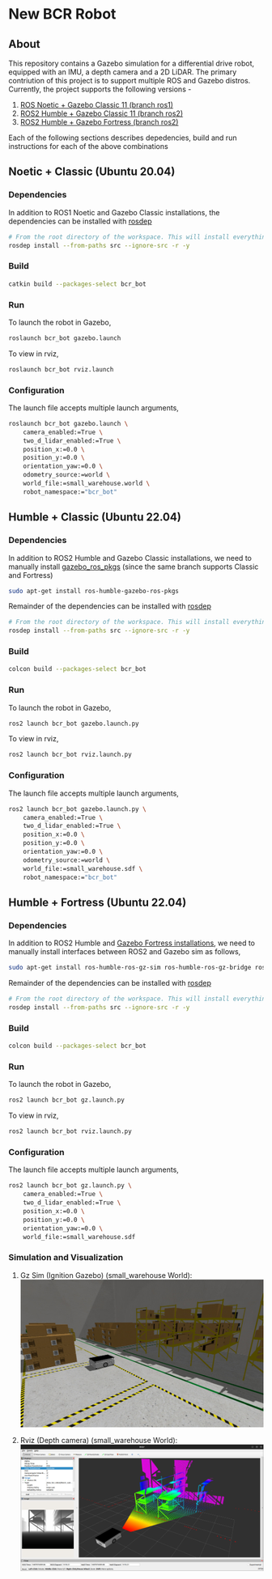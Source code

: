 # New BCR Robot

## About

This repository contains a Gazebo simulation for a differential drive robot, equipped with an IMU, a depth camera and a 2D LiDAR. The primary contriution of this project is to support multiple ROS and Gazebo distros. Currently, the project supports the following versions - 

1. [ROS Noetic + Gazebo Classic 11 (branch ros1)](#noetic--classic-ubuntu-2004)
2. [ROS2 Humble + Gazebo Classic 11 (branch ros2)](#humble--classic-ubuntu-2204)
3. [ROS2 Humble + Gazebo Fortress (branch ros2)](#humble--fortress-ubuntu-2204)

Each of the following sections describes depedencies, build and run instructions for each of the above combinations

## Noetic + Classic (Ubuntu 20.04)

### Dependencies

In addition to ROS1 Noetic and Gazebo Classic installations, the dependencies can be installed with [rosdep](http://wiki.ros.org/rosdep)

```bash
# From the root directory of the workspace. This will install everything mentioned in package.xml
rosdep install --from-paths src --ignore-src -r -y
```

### Build

```bash
catkin build --packages-select bcr_bot
```

### Run

To launch the robot in Gazebo,
```bash
roslaunch bcr_bot gazebo.launch
```
To view in rviz,
```bash
roslaunch bcr_bot rviz.launch
```
### Configuration

The launch file accepts multiple launch arguments,
```bash
roslaunch bcr_bot gazebo.launch \
	camera_enabled:=True \
	two_d_lidar_enabled:=True \
	position_x:=0.0 \
	position_y:=0.0 \
	orientation_yaw:=0.0 \
	odometry_source:=world \
	world_file:=small_warehouse.world \
	robot_namespace:="bcr_bot"
```

## Humble + Classic (Ubuntu 22.04)

### Dependencies

In addition to ROS2 Humble and Gazebo Classic installations, we need to manually install [gazebo_ros_pkgs](https://github.com/ros-simulation/gazebo_ros_pkgs/tree/ros2) (since the same branch supports Classic and Fortress)

```bash
sudo apt-get install ros-humble-gazebo-ros-pkgs
```
Remainder of the dependencies can be installed with [rosdep](http://wiki.ros.org/rosdep)

```bash
# From the root directory of the workspace. This will install everything mentioned in package.xml
rosdep install --from-paths src --ignore-src -r -y
```

### Build

```bash
colcon build --packages-select bcr_bot
```

### Run

To launch the robot in Gazebo,
```bash
ros2 launch bcr_bot gazebo.launch.py
```
To view in rviz,
```bash
ros2 launch bcr_bot rviz.launch.py
```
### Configuration

The launch file accepts multiple launch arguments,
```bash
ros2 launch bcr_bot gazebo.launch.py \
	camera_enabled:=True \
	two_d_lidar_enabled:=True \
	position_x:=0.0 \
	position_y:=0.0 \
	orientation_yaw:=0.0 \
	odometry_source:=world \
	world_file:=small_warehouse.sdf \
	robot_namespace:="bcr_bot"
```

## Humble + Fortress (Ubuntu 22.04)

### Dependencies

In addition to ROS2 Humble and [Gazebo Fortress installations](https://gazebosim.org/docs/fortress/install_ubuntu), we need to manually install interfaces between ROS2 and Gazebo sim as follows,

```bash
sudo apt-get install ros-humble-ros-gz-sim ros-humble-ros-gz-bridge ros-humble-ros-gz-interfaces 
```
Remainder of the dependencies can be installed with [rosdep](http://wiki.ros.org/rosdep)

```bash
# From the root directory of the workspace. This will install everything mentioned in package.xml
rosdep install --from-paths src --ignore-src -r -y
```

### Build

```bash
colcon build --packages-select bcr_bot
```

### Run

To launch the robot in Gazebo,
```bash
ros2 launch bcr_bot gz.launch.py
```
To view in rviz,
```bash
ros2 launch bcr_bot rviz.launch.py
```

### Configuration

The launch file accepts multiple launch arguments,
```bash
ros2 launch bcr_bot gz.launch.py \
	camera_enabled:=True \
	two_d_lidar_enabled:=True \
	position_x:=0.0 \
	position_y:=0.0 \
	orientation_yaw:=0.0 \
	world_file:=small_warehouse.sdf
```

### Simulation and Visualization
1. Gz Sim (Ignition Gazebo) (small_warehouse World):
	![](res/gz.jpg)

2. Rviz (Depth camera) (small_warehouse World):
	![](res/rviz.jpg)
